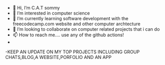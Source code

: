 - 👋 Hi, I’m C.A.T sommy
- 👀 I’m interested in computer science
- 🌱 I’m currently learning software development with the freecodecamp.com website and other computer archtecture
- 💞️ I’m looking to collaborate on computer related projects that i can do 
- 📫 How to reach me.... use any of the github actions!
- 
-KEEP AN UPDATE ON MY TOP PROJECTS INCLUDING GROUP CHATS,BLOG,A WEBSITE,PORFOLIO AND AN APP 
<!---
lathitha-dev/lathitha-dev is a ✨ special ✨ repository because its `README.md` (this file) appears on your GitHub profile.
You can click the Preview link to take a look at your changes.
--->
